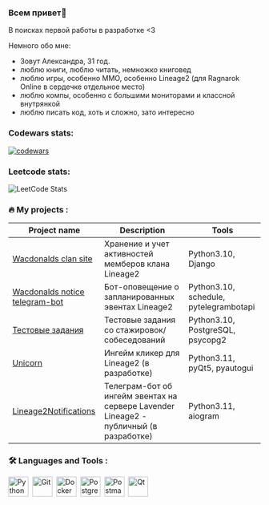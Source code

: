 ### Всем привет👋

В поисках первой работы в разработке <3

Немного обо мне:
- Зовут Александра, 31 год.
- люблю книги, люблю читать, немножко книговед
- люблю игры, особенно ММО, особенно Lineage2 (для Ragnarok Online в сердечке отдельное место)
- люблю компы, особенно с большими мониторами и классной внутрянкой
- люблю писать код, хоть и сложно, зато интересно

### Codewars stats:
[![codewars](https://www.codewars.com/users/Kobatoha/badges/large)](https://www.codewars.com/users/Kobatoha)
### Leetcode stats:
![LeetCode Stats](https://leetcard.jacoblin.cool/Kobatoha?theme=dark&font=Jura)


### :fire: My projects :
| Project name | Description | Tools |
|--------------|-------------|-------|
| [Wacdonalds clan site](https://github.com/Kobatoha/wacdonalds) | Хранение и учет активностей мемберов клана Lineage2 | Python3.10, Django |
| [Wacdonalds notice telegram-bot](https://github.com/Kobatoha/Wacdonalds_telebot) | Бот-оповещение о запланированных эвентах Lineage2 | Python3.10, schedule, pytelegrambotapi |
| [Тестовые задания](https://github.com/Kobatoha/Test-tasks) | Тестовые задания со стажировок/собеседований | Python3.10, PostgreSQL, psycopg2 |
| [Unicorn](https://github.com/Kobatoha/Unicorn) | Ингейм кликер для Lineage2 (в разработке) | Python3.11, pyQt5, pyautogui |
| [Lineage2Notifications](https://github.com/Kobatoha/Lineage2Notifications) | Телеграм-бот об ингейм эвентах на сервере Lavender Lineage2 - публичный (в разработке) | Python3.11, aiogram |


### :hammer_and_wrench: Languages and Tools :
<div>
  <img src="https://cdn-icons-png.flaticon.com/512/5968/5968350.png" title="Python" alt="Python" width="40" height="40"/>&nbsp;
  <img src="https://cdn-icons-png.flaticon.com/512/4494/4494748.png" title="Git" alt="Git" width="40" height="40"/>&nbsp;
  <img src="https://cdn-icons-png.flaticon.com/512/5969/5969059.png" title="Docker" alt="Docker" width="40" height="40"/>&nbsp;
  <img src="https://cdn-icons-png.flaticon.com/512/5968/5968342.png" title="PostgreSQL" alt="PostgreSQL" width="40" height="40"/>&nbsp;
  <img src="https://github.com/Kobatoha/Kobatoha/assets/126861307/e5b1e09b-6e8e-43ef-8407-2a1a37052b27" title="Postman" alt="Postman" width="40" height="40"/>&nbsp;
  <img src="https://upload.wikimedia.org/wikipedia/commons/thumb/a/a0/Qt_small.svg/1200px-Qt_small.svg.png" title="Qt" alt="Qt" width="40" height="40"/>&nbsp;
</div>
